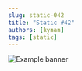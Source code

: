 ```yaml
---
slug: static-042
title: "Static #42"
authors: [kynan]
tags: [static]
---
```


![Example banner](/img/stories/static/042.PNG)
